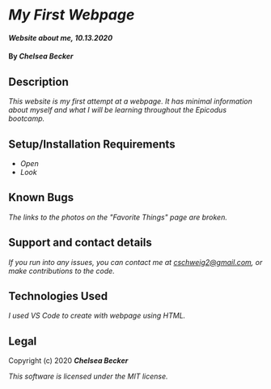 # _My First Webpage_

#### _Website about me, 10.13.2020_

#### By _Chelsea Becker_

## Description

_This website is my first attempt at a webpage. It has minimal information about myself and what I will be learning throughout the Epicodus bootcamp._

## Setup/Installation Requirements

* _Open_
* _Look_

## Known Bugs

_The links to the photos on the "Favorite Things" page are broken._

## Support and contact details

_If you run into any issues, you can contact me at cschweig2@gmail.com, or make contributions to the code._

## Technologies Used

_I used VS Code to create with webpage using HTML._

## Legal

Copyright (c) 2020 **_Chelsea Becker_**

*This software is licensed under the MIT license.*


